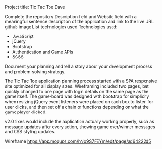 Project title: Tic Tac Toe Dave


 Complete the repository Description field and Website field with a meaningful sentence description of the application and link to the live URL github image
 List technologies used
Technologies used:
- JavaScript
- jQuery
- Bootstrap
- Authentication and Game APIs
- SCSS

 Document your planning and tell a story about your development process and problem-solving strategy.

 The Tic Tac Toe application planning process started with a SPA responsive site optimized for all display sizes.
 Wireframing included two pages, but quickly changed to one page with login details on the same page as the game itself.
 The game-board was designed with bootstrap for simplicity when resizing
 jQuery event listeners were placed on each box to listen for user clicks, and then set off a chain of functions depending on what the game player clicked.

 v2.0 fixes would include the application actually working properly, such as message updates after every action, showing game over/winner messages and CSS styling updates.

 Wireframe
 https://app.moqups.com/hNo9S7FEYm/edit/page/ad64222d5
